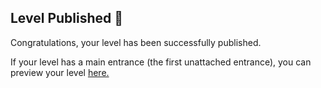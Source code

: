## Level Published 🚀

Congratulations, your level has been successfully published.

If your level has a main entrance (the first unattached entrance), you can preview your level [here.](https://$level_domain$path)
